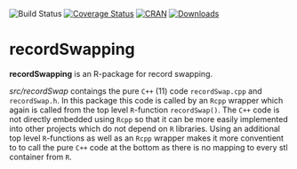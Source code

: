 ![Build Status](https://travis-ci.org/sdcTools/recordSwapping.svg?branch=master)
[![Coverage Status](https://coveralls.io/repos/github/sdcTools/recordSwapping/badge.svg?branch=master)](https://coveralls.io/github/sdcTools/sdcMicro?branch=master)
[![CRAN](http://www.r-pkg.org/badges/version/recordSwapping)](https://CRAN.R-project.org/package=recordSwapping)
[![Downloads](http://cranlogs.r-pkg.org/badges/recordSwapping)](https://CRAN.R-project.org/package=recordSwapping)
<!--[![Mentioned in Awesome Official Statistics ](https://awesome.re/mentioned-badge.svg)](http://www.awesomeofficialstatistics.org)-->

recordSwapping
========

**recordSwapping** is an R-package for record swapping.


*src/recordSwap* contaings the pure `C++` (11) code `recordSwap.cpp` and `recordSwap.h`.
In this package this code is called by an `Rcpp` wrapper which again is called from the top level `R`-function `recordSwap()`.
The `C++` code is not directly embedded using `Rcpp` so that it can be more easily implemented into other projects which do not depend on `R` libraries.
Using an additional top level `R`-functions as well as an `Rcpp` wrapper makes it more conventient to to call the pure `C++` code at the bottom as there is no mapping to every stl container from `R`.